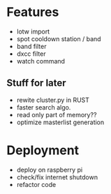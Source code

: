 Features
========
- lotw import
- spot cooldown station / band
- band filter
- dxcc filter
- watch command

Stuff for later
---------------
- rewite cluster.py in RUST
- faster search algo. 
- read only part of memory??
- optimize masterlist generation

Deployment
==========
- deploy on raspberry pi
- check/fix internet shutdown
- refactor code